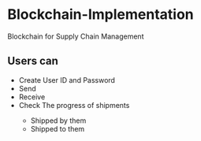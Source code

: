 # Blockchain-Implementation
Blockchain for Supply Chain Management

## Users can
<ul>
  <li>Create User ID and Password
  <li>Send</li>
  <li>Receive</li>
  <li>Check The progress of shipments</li>
  <ul>
    <li>Shipped by them</li>
    <li>Shipped to them</li>
  </ul>
</ul>
